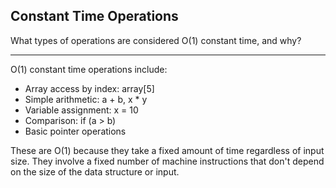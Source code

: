 ## Constant Time Operations

What types of operations are considered O(1) constant time, and why?

---

O(1) constant time operations include:
- Array access by index: array[5]
- Simple arithmetic: a + b, x * y
- Variable assignment: x = 10
- Comparison: if (a > b)
- Basic pointer operations

These are O(1) because they take a fixed amount of time regardless of input size. They involve a fixed number of machine instructions that don't depend on the size of the data structure or input.

